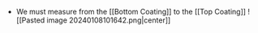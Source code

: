 - We must measure from the [[Bottom Coating]] to the [[Top Coating]]
![[Pasted image 20240108101642.png|center]]